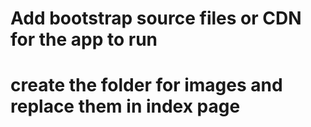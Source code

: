 # Add bootstrap source files or CDN for the app to run
# create the folder for images and replace them in index page
